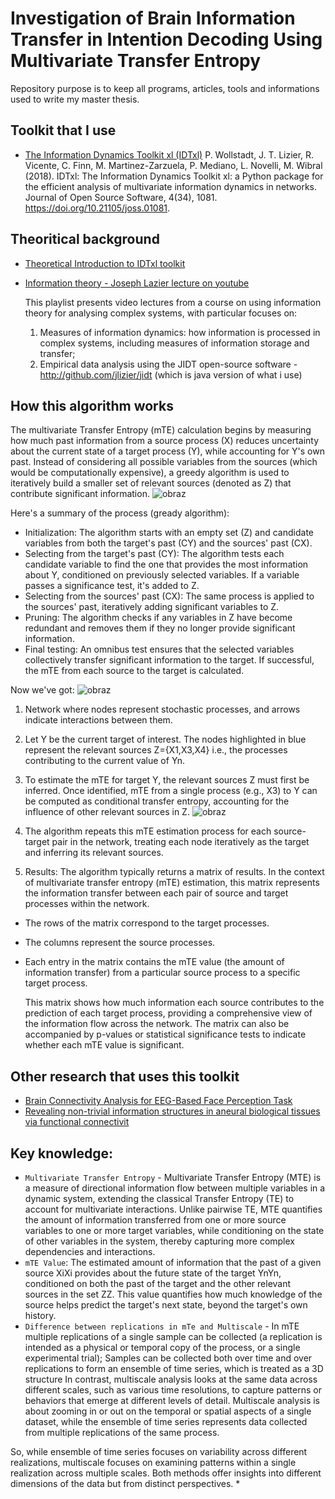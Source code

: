 # Investigation of Brain Information Transfer in Intention Decoding Using Multivariate Transfer Entropy

Repository purpose is to keep all programs, articles, tools and informations used to write my master thesis.






## Toolkit that I use

 - [The Information Dynamics Toolkit xl (IDTxl)](https://github.com/pwollstadt/IDTxl)
    P. Wollstadt, J. T. Lizier, R. Vicente, C. Finn, M. Martinez-Zarzuela, P. Mediano, L. Novelli, M. Wibral (2018). IDTxl: The Information Dynamics Toolkit xl: a Python package for the efficient  analysis of multivariate information dynamics in networks. Journal of Open Source Software, 4(34), 1081. https://doi.org/10.21105/joss.01081.

## Theoritical background

 - [Theoretical Introduction to IDTxl toolkit ](https://github.com/pwollstadt/IDTxl/wiki/Theoretical-Introduction)
 - [Information theory - Joseph Lazier lecture on youtube](https://youtube.com/playlist?list=PLOfPLLxr5gsVLSlmzcMnsFANb-uWkArby&si=CmDHGDc9H7kVCQrs)

   This playlist presents video lectures from a course on using information theory for analysing complex systems, with particular focuses on:
    1. Measures of information dynamics: how information is processed in complex systems, including measures of information storage and transfer;
    2. Empirical data analysis using the JIDT open-source software - http://github.com/jlizier/jidt (which is java version of what i use)

## How this algorithm works

The multivariate Transfer Entropy (mTE) calculation begins by measuring how much past information from a source process (X) reduces uncertainty about the current state of a target process (Y), while accounting for Y's own past. Instead of considering all possible variables from the sources (which would be computationally expensive), a greedy algorithm is used to iteratively build a smaller set of relevant sources (denoted as Z) that contribute significant information.
![obraz](https://github.com/user-attachments/assets/b4fba16f-703e-447e-9a8d-1f59757519a2)

Here's a summary of the process (gready algorithm):

* Initialization: The algorithm starts with an empty set (Z) and candidate variables from both the target's past (CY) and the sources' past (CX).
* Selecting from the target's past (CY): The algorithm tests each candidate variable to find the one that provides the most information about Y, conditioned on previously selected variables. If a variable passes a significance test, it's added to Z.
* Selecting from the sources' past (CX): The same process is applied to the sources' past, iteratively adding significant variables to Z.
* Pruning: The algorithm checks if any variables in Z have become redundant and removes them if they no longer provide significant information.
* Final testing: An omnibus test ensures that the selected variables collectively transfer significant information to the target. If successful, the mTE from each source to the target is calculated.

Now we've got:
![obraz](https://github.com/user-attachments/assets/c6c50db3-6f2e-4ca7-a540-ed2d1839e503)
1. Network where nodes represent stochastic processes, and arrows indicate interactions between them.

2. Let Y be the current target of interest. The nodes highlighted in blue represent the relevant sources Z={X1,X3,X4} i.e., the processes contributing to the current value of Yn​.

3. To estimate the mTE for target Y, the relevant sources Z must first be inferred. Once identified, mTE from a single process (e.g., X3) to Y can be computed as conditional transfer entropy, accounting for the influence of other relevant sources in Z.
![obraz](https://github.com/user-attachments/assets/cd37f0d0-bf4a-46ae-89a5-b3a006422fc8)

4. The algorithm repeats this mTE estimation process for each source-target pair in the network, treating each node iteratively as the target and inferring its relevant sources.

5. Results:
   The algorithm typically returns a matrix of results. In the context of multivariate transfer entropy (mTE) estimation, this matrix represents the information transfer between each pair of source and target processes within the network.

- The rows of the matrix correspond to the target processes.
- The columns represent the source processes.
- Each entry in the matrix contains the mTE value (the amount of information transfer) from a particular source process to a specific target process.

  This matrix shows how much information each source contributes to the prediction of each target process, providing a comprehensive view of the information flow across the network. The matrix can also be accompanied by p-values or statistical significance tests to indicate whether each mTE value is significant.
 
 


## Other research that uses this toolkit

 - [Brain Connectivity Analysis for EEG-Based Face Perception Task](https://app.dimensions.ai/details/publication/pub.1169254368)
 - [Revealing non-trivial information structures in aneural biological tissues via functional connectivit](https://app.dimensions.ai/details/publication/pub.1171650046)





## Key knowledge: 
* `Multivariate Transfer Entropy` - Multivariate Transfer Entropy (MTE) is a measure of directional information flow between multiple variables in a dynamic system, extending the classical Transfer Entropy (TE) to account for multivariate interactions. Unlike pairwise TE, MTE quantifies the amount of information transferred from one or more source variables to one or more target variables, while conditioning on the state of other variables in the system, thereby capturing more complex dependencies and interactions.
* `mTE Value`: The estimated amount of information that the past of a given source XiXi​ provides about the future state of the target YnYn​, conditioned on both the past of the target and the other relevant sources in the set ZZ. This value quantifies how much knowledge of the source helps predict the target's next state, beyond the target's own history.
* `Difference between replications in mTe and Multiscale` - 
In mTE multiple replications of a single sample can be collected (a replication is intended as a physical or temporal copy of the process, or a single experimental trial);
Samples can be collected both over time and over replications to form an ensemble of time series, which is treated as a 3D structure
In contrast, multiscale analysis looks at the same data across different scales, such as various time resolutions, to capture patterns or behaviors that emerge at different levels of detail. Multiscale analysis is about zooming in or out on the temporal or spatial aspects of a single dataset, while the ensemble of time series represents data collected from multiple replications of the same process.

 So, while ensemble of time series focuses on variability across different realizations, multiscale focuses on examining patterns within a single realization across multiple scales. Both methods offer insights into different dimensions of the data but from distinct perspectives.
* 
